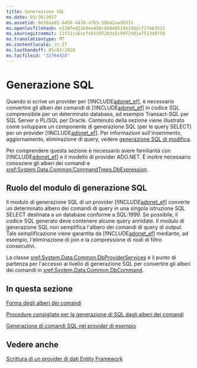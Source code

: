 ```yaml
---
title: Generazione SQL
ms.date: 03/30/2017
ms.assetid: 0e16aa02-d458-4418-a765-58b42aad9315
ms.openlocfilehash: e130fed22b9ea450c848d45195346dc717e63515
ms.sourcegitcommit: 11f11ca6cefe555972b3a5c99729d1a7523d8f50
ms.translationtype: MT
ms.contentlocale: it-IT
ms.lasthandoff: 05/03/2018
ms.locfileid: "32764528"
---
```

# <a name="sql-generation"></a>Generazione SQL
Quando si scrive un provider per [!INCLUDE[adonet_ef](../../../../../includes/adonet-ef-md.md)], è necessario convertire gli alberi dei comandi di [!INCLUDE[adonet_ef](../../../../../includes/adonet-ef-md.md)] in codice SQL comprensibile per un determinato database, ad esempio Transact-SQL per SQL Server o PL/SQL per Oracle. Contenuto della sezione viene illustrato come sviluppare un componente di generazione SQL (per le query SELECT) per un provider [!INCLUDE[adonet_ef](../../../../../includes/adonet-ef-md.md)]. Per informazioni sull'inserimento, aggiornamento, eliminazione di query, vedere [generazione SQL di modifica](../../../../../docs/framework/data/adonet/ef/modification-sql-generation.md).  
  
 Per comprendere questa sezione è necessario avere familiarità con [!INCLUDE[adonet_ef](../../../../../includes/adonet-ef-md.md)] e il modello di provider ADO.NET. È inoltre necessario conoscere gli alberi dei comandi e <xref:System.Data.Common.CommandTrees.DbExpression>.  
  
## <a name="the-role-of-the-sql-generation-module"></a>Ruolo del modulo di generazione SQL  
 Il modulo di generazione SQL di un provider [!INCLUDE[adonet_ef](../../../../../includes/adonet-ef-md.md)] converte un determinato albero dei comandi di query in una singola istruzione SQL SELECT destinata a un database conforme a SQL:1999. Se possibile, il codice SQL generato deve contenere alcune query annidate. Il modulo di generazione SQL non semplifica l'albero dei comandi di query di output. Tale semplificazione viene garantita da [!INCLUDE[adonet_ef](../../../../../includes/adonet-ef-md.md)] mediante, ad esempio, l'eliminazione di join e la compressione di nodi di filtro consecutivi.  
  
 La classe <xref:System.Data.Common.DbProviderServices> è il punto di partenza per l'accesso al livello di generazione SQL per convertire gli alberi dei comandi in <xref:System.Data.Common.DbCommand>.  
  
## <a name="in-this-section"></a>In questa sezione  
 [Forma degli alberi dei comandi](../../../../../docs/framework/data/adonet/ef/the-shape-of-the-command-trees.md)  
  
 [Procedure consigliate per la generazione di SQL dagli alberi dei comandi](../../../../../docs/framework/data/adonet/ef/generating-sql-from-command-trees-best-practices.md)  
  
 [Generazione di comandi SQL nel provider di esempio](../../../../../docs/framework/data/adonet/ef/sql-generation-in-the-sample-provider.md)  
  
## <a name="see-also"></a>Vedere anche  
 [Scrittura di un provider di dati Entity Framework](../../../../../docs/framework/data/adonet/ef/writing-an-ef-data-provider.md)
